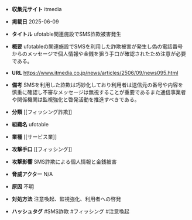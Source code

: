 - **収集元サイト**
itmedia

- **掲載日**
2025-06-09

- **タイトル**
ufotable関連施設でSMS詐欺被害発生

- **概要**
ufotableの関連施設でSMSを利用した詐欺被害が発生し偽の電話番号からのメッセージで個人情報や金銭を狙う手口が確認されたため注意が必要である。

- **URL**
https://www.itmedia.co.jp/news/articles/2506/09/news095.html

- **備考**
SMSを利用した詐欺は巧妙化しており利用者は送信元の番号や内容を慎重に確認し不審なメッセージは無視することが重要であるまた通信事業者や関係機関は監視強化と啓発活動を推進すべきである。

- **分類**
[[フィッシング詐欺]]

- **組織名**
ufotable

- **業種**
[[サービス業]]

- **攻撃手口**
[[フィッシング]]

- **攻撃影響**
SMS詐欺による個人情報と金銭被害

- **脅威アクター**
N/A

- **原因**
不明

- **対処方法**
注意喚起、監視強化、利用者への啓発

- **ハッシュタグ**
#SMS詐欺 #フィッシング #注意喚起
